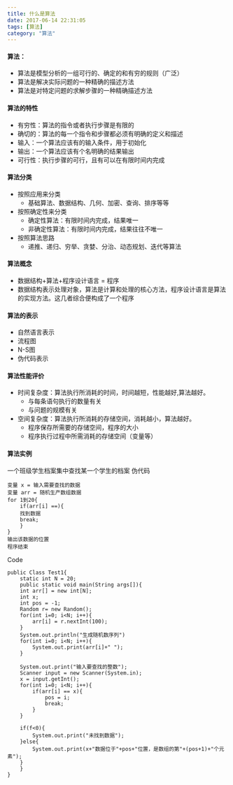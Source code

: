 ```yaml
---
title: 什么是算法
date: 2017-06-14 22:31:05
tags: [算法]
category: "算法"
---
```

#### 算法：
- 算法是模型分析的一组可行的、确定的和有穷的规则（广泛）
- 算法是解决实际问题的一种精确的描述方法
- 算法是对特定问题的求解步骤的一种精确描述方法

#### 算法的特性
- 有穷性：算法的指令或者执行步骤是有限的
- 确切的：算法的每一个指令和步骤都必须有明确的定义和描述
- 输入：一个算法应该有的输入条件，用于初始化
- 输出：一个算法应该有个名明确的结果输出
- 可行性：执行步骤的可行，且有可以在有限时间内完成

#### 算法分类
- 按照应用来分类
    - 基础算法、数据结构、几何、加密、查询、排序等等 
- 按照确定性来分类
    - 确定性算法：有限时间内完成，结果唯一
    - 非确定性算法：有限时间内完成，结果往往不唯一
- 按照算法思路
    - 递推、递归、穷举、贪婪、分治、动态规划、迭代等算法 

#### 算法概念
- 数据结构+算法+程序设计语言 = 程序
- 数据结构表示处理对象，算法是计算和处理的核心方法，程序设计语言是算法的实现方法。这几者综合便构成了一个程序

#### 算法的表示
- 自然语言表示
- 流程图
- N-S图
- 伪代码表示

#### 算法性能评价
- 时间复杂度：算法执行所消耗的时间，时间越短，性能越好,算法越好。
    - 与每条语句执行的数量有关
    - 与问题的规模有关
- 空间复杂度：算法执行所消耗的存储空间，消耗越小，算法越好。
    - 程序保存所需要的存储空间，程序的大小
    - 程序执行过程中所需消耗的存储空间（变量等）

#### 算法实例
一个班级学生档案集中查找某一个学生的档案
伪代码
```
变量 x = 输入需要查找的数据
变量 arr = 随机生产数组数据
for 1到20{
    if(arr[i] ==){
    找到数据
    break;
    }
}
输出该数据的位置
程序结束
```
Code
```
public Class Test1{
    static int N = 20;
    public static void main(String args[]){
    int arr[] = new int[N];
    int x;
    int pos = -1;
    Random r= new Random();
    for(int i=0; i<N; i++){
        arr[i] = r.nextInt(100);
    }
    System.out.println("生成随机数序列")
    for(int i=0; i<N; i++){
        System.out.print(arr[i]+" ");
    }

    System.out.print("输入要查找的整数");
    Scanner input = new Scanner(System.in);
    x = input.getInt();
    for(int i=0; i<N; i++){
        if(arr[i] == x){
            pos = i;
            break;
        }
    }

    if(f<0){
        System.out.print("未找到数据");
    }else{
        System.out.print(x+"数据位于"+pos+"位置，是数组的第"+(pos+1)+"个元素");
    }
    } 
}
```